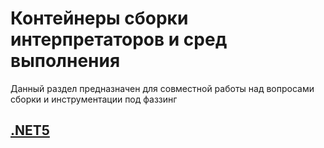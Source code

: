 # Контейнеры сборки интерпретаторов и сред выполнения

Данный раздел предназначен для совместной работы над вопросами сборки и инструментации под фаззинг

## [.NET5](.NET5/README.md)

